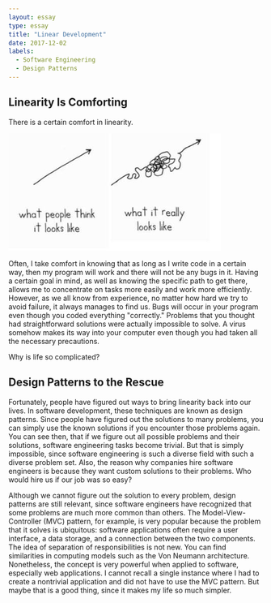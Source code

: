 ```yaml
---
layout: essay
type: essay
title: "Linear Development"
date: 2017-12-02
labels:
  - Software Engineering
  - Design Patterns
---
```


## Linearity Is Comforting

There is a certain comfort in linearity.

<img class="ui right floated medium image" src="../images/non-linear.jpeg">

Often, I take comfort in knowing that as long as I write code in a certain way, then my program will work and there will not be any bugs in it. Having a certain goal in mind, as well as knowing the specific path to get there, allows me to concentrate on tasks more easily and work more efficiently. However, as we all know from experience, no matter how hard we try to avoid failure, it always manages to find us. Bugs will occur in your program even though you coded everything "correctly." Problems that you thought had straightforward solutions were actually impossible to solve. A virus somehow makes its way into your computer even though you had taken all the necessary precautions.

Why is life so complicated?

## Design Patterns to the Rescue

Fortunately, people have figured out ways to bring linearity back into our lives. In software development, these techniques are known as design patterns. Since people have figured out the solutions to many problems, you can simply use the known solutions if you encounter those problems again. You can see then, that if we figure out all possible problems and their solutions, software engineering tasks become trivial. But that is simply impossible, since software engineering is such a diverse field with such a diverse problem set. Also, the reason why companies hire software engineers is because they want custom solutions to their problems. Who would hire us if our job was so easy?

Although we cannot figure out the solution to every problem, design patterns are still relevant, since software engineers have recognized that some problems are much more common than others. The Model-View-Controller (MVC) pattern, for example, is very popular because the problem that it solves is ubiquitous: software applications often require a user interface, a data storage, and a connection between the two components. The idea of separation of responsibilities is not new. You can find similarities in computing models such as the Von Neumann architecture. Nonetheless, the concept is very powerful when applied to software, especially web applications. I cannot recall a single instance where I had to create a nontrivial application and did not have to use the MVC pattern. But maybe that is a good thing, since it makes my life so much simpler.
